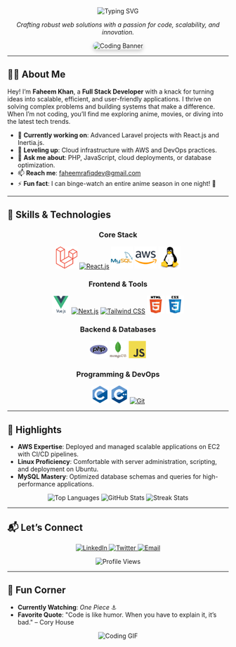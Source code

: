 <div align="center">
  <img src="https://readme-typing-svg.herokuapp.com?font=Fira+Code&size=32&pause=1000&color=0E75B6&center=true&vCenter=true&width=435&lines=Hi+there!+I'm+Faheem!;Full+Stack+Developer" alt="Typing SVG">
</div>

<p align="center">
  <em>Crafting robust web solutions with a passion for code, scalability, and innovation.</em>
</p>

<div align="center">
  <img src="https://images.unsplash.com/photo-1555949963-ff9fe0c870eb?ixlib=rb-4.0.3&auto=format&fit=crop&w=1170&q=80" alt="Coding Banner" width="100%" height="300" style="border-radius: 15px; box-shadow: 0 4px 8px rgba(0,0,0,0.2);">
</div>

---

## 👨‍💻 About Me

Hey! I’m **Faheem Khan**, a **Full Stack Developer** with a knack for turning ideas into scalable, efficient, and user-friendly applications. I thrive on solving complex problems and building systems that make a difference. When I’m not coding, you’ll find me exploring anime, movies, or diving into the latest tech trends.

- 🔭 **Currently working on**: Advanced Laravel projects with React.js and Inertia.js.
- 🌱 **Leveling up**: Cloud infrastructure with AWS and DevOps practices.
- 💬 **Ask me about**: PHP, JavaScript, cloud deployments, or database optimization.
- 📫 **Reach me**: <faheemrafiqdev@gmail.com>
- ⚡ **Fun fact**: I can binge-watch an entire anime season in one night! 🍿

---

## 🚀 Skills & Technologies

<div align="center">
  <h3>Core Stack</h3>
  <p>
    <a href="https://laravel.com/" target="_blank"><img src="https://github.com/devicons/devicon/blob/master/icons/laravel/laravel-original.svg" alt="Laravel" width="50" height="50" title="Laravel"></a>
    <a href="https://react.dev" target="_blank"><img src="https://upload.wikimedia.org/wikipedia/commons/thumb/a/a7/React-icon.svg/2300px-React-icon.svg.png" alt="React.js" width="50" height="50" title="React.js"></a>
    <a href="https://www.mysql.com" target="_blank"><img src="https://github.com/devicons/devicon/blob/master/icons/mysql/mysql-original-wordmark.svg" alt="MySQL" width="50" height="50" title="MySQL"></a>
    <a href="https://aws.amazon.com/" target="_blank"><img src="https://github.com/devicons/devicon/blob/master/icons/amazonwebservices/amazonwebservices-original-wordmark.svg" alt="AWS" width="50" height="50" title="AWS"></a>
    <a href="https://www.linux.org/" target="_blank"><img src="https://github.com/devicons/devicon/blob/master/icons/linux/linux-original.svg" alt="Linux" width="50" height="50" title="Linux"></a>
  </p>

  <h3>Frontend & Tools</h3>
  <p>
    <a href="https://vuejs.org/" target="_blank"><img src="https://github.com/devicons/devicon/blob/master/icons/vuejs/vuejs-original-wordmark.svg" alt="Vue.js" width="40" height="40" title="Vue.js"></a>
    <a href="https://nextjs.org" target="_blank"><img src="https://www.drupal.org/files/project-images/nextjs-icon-dark-background.png" alt="Next.js" width="40" height="40" title="Next.js"></a>
    <a href="https://tailwindcss.com/" target="_blank"><img src="https://www.vectorlogo.zone/logos/tailwindcss/tailwindcss-icon.svg" alt="Tailwind CSS" width="40" height="40" title="Tailwind CSS"></a>
    <a href="https://www.w3.org/html/" target="_blank"><img src="https://raw.githubusercontent.com/devicons/devicon/master/icons/html5/html5-original-wordmark.svg" alt="HTML5" width="40" height="40" title="HTML5"></a>
    <a href="https://www.w3schools.com/css/" target="_blank"><img src="https://raw.githubusercontent.com/devicons/devicon/master/icons/css3/css3-original-wordmark.svg" alt="CSS3" width="40" height="40" title="CSS3"></a>
  </p>

  <h3>Backend & Databases</h3>
  <p>
    <a href="https://www.php.net/" target="_blank"><img src="https://raw.githubusercontent.com/devicons/devicon/master/icons/php/php-original.svg" alt="PHP" width="40" height="40" title="PHP"></a>
    <a href="https://www.mongodb.com/" target="_blank"><img src="https://raw.githubusercontent.com/devicons/devicon/master/icons/mongodb/mongodb-original-wordmark.svg" alt="MongoDB" width="40" height="40" title="MongoDB"></a>
    <a href="https://developer.mozilla.org/en-US/docs/Web/JavaScript" target="_blank"><img src="https://raw.githubusercontent.com/devicons/devicon/master/icons/javascript/javascript-original.svg" alt="JavaScript" width="40" height="40" title="JavaScript"></a>
  </p>

  <h3>Programming & DevOps</h3>
  <p>
    <a href="https://www.cprogramming.com/" target="_blank"><img src="https://raw.githubusercontent.com/devicons/devicon/master/icons/c/c-original.svg" alt="C" width="40" height="40" title="C"></a>
    <a href="https://www.w3schools.com/cpp/" target="_blank"><img src="https://raw.githubusercontent.com/devicons/devicon/master/icons/cplusplus/cplusplus-original.svg" alt="C++" width="40" height="40" title="C++"></a>
    <a href="https://git-scm.com/" target="_blank"><img src="https://www.vectorlogo.zone/logos/git-scm/git-scm-icon.svg" alt="Git" width="40" height="40" title="Git"></a>
  </p>
</div>

---

## 🌟 Highlights

- **AWS Expertise**: Deployed and managed scalable applications on EC2 with CI/CD pipelines.
- **Linux Proficiency**: Comfortable with server administration, scripting, and deployment on Ubuntu.
- **MySQL Mastery**: Optimized database schemas and queries for high-performance applications.

<div align="center">
  <img src="https://github-readme-stats.vercel.app/api/top-langs?username=FaheemRafiq&show_icons=true&locale=en&layout=compact&theme=radical" alt="Top Languages">
  <img src="https://github-readme-stats.vercel.app/api?username=FaheemRafiq&show_icons=true&locale=en&theme=radical" alt="GitHub Stats">
  <img src="https://github-readme-streak-stats.herokuapp.com/?user=FaheemRafiq&theme=radical" alt="Streak Stats">
</div>

---

## 📬 Let’s Connect

<p align="center">
  <a href="https://www.linkedin.com/in/faheem-khan-214909182/" target="_blank">
    <img src="https://img.shields.io/badge/LinkedIn-0077B5?style=for-the-badge&logo=linkedin&logoColor=white" alt="LinkedIn">
  </a>
  <a href="https://twitter.com/" target="_blank">
    <img src="https://img.shields.io/twitter/follow/?logo=twitter&style=for-the-badge&color=1DA1F2" alt="Twitter">
  </a>
  <a href="mailto:faheemrafiqdev@gmail.com">
    <img src="https://img.shields.io/badge/Email-D14836?style=for-the-badge&logo=gmail&logoColor=white" alt="Email">
  </a>
</p>

<p align="center">
  <img src="https://komarev.com/ghpvc/?username=FaheemRafiq&label=Profile%20Views&color=0e75b6&style=flat" alt="Profile Views">
</p>

---

## 🎨 Fun Corner
- **Currently Watching**: *One Piece* ⚓
- **Favorite Quote**: "Code is like humor. When you have to explain it, it’s bad." – Cory House

<div align="center">
  <img src="https://media.giphy.com/media/LmNwrBhejkK9EFP504/giphy.gif" alt="Coding GIF" width="400">
</div>
